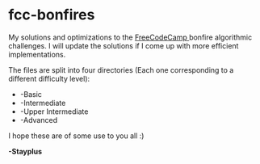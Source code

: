 # fcc-bonfires
<html>
<head>
My solutions and optimizations to the <a href="http://http://freecodecamp.com/"> FreeCodeCamp </a> bonfire algorithmic challenges. I will update the solutions if I come up with more efficient implementations.
</head>

<body>
  <p>The files are split into four directories (Each one corresponding to a different difficulty level):</p>
  <ul>
    <li>-Basic </li>
    <li>-Intermediate </li>
    <li>-Upper Intermediate </li>
    <li>-Advanced </li>
  </ul>
</body>


<footer>
  <p>I hope these are of some use to you all :) </p>
  <p><b>-Stayplus</b></p>
</footer>
</html>
